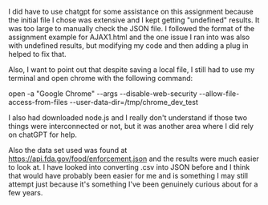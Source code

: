 I did have to use chatgpt for some assistance on this assignment because the initial file I chose was extensive and I kept getting "undefined" results. It was too large to manually check the JSON file. I followed the format of the assignment example for AJAX1.html and the one issue I ran into was also with undefined results, but modifying my code and then adding a plug in helped to fix that. 


Also, I want to point out that despite saving a local file, I still had to use my terminal and open chrome with the following command: 

open -a "Google Chrome" --args --disable-web-security --allow-file-access-from-files --user-data-dir=/tmp/chrome_dev_test

I also had downloaded node.js and I really don't understand if those two things were interconnected or not, but it was another area where I did rely on chatGPT for help. 

Also the data set used was found at https://api.fda.gov/food/enforcement.json and the results were much easier to look at. I have looked into converting .csv into JSON before and I think that would have probably been easier for me and is something I may still attempt just because it's something I've been genuinely curious about for a few years. 
